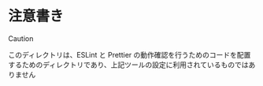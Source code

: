 # 注意書き

> [!CAUTION]
> このディレクトリは、ESLint と Prettier の動作確認を行うためのコードを配置するためのディレクトリであり、上記ツールの設定に利用されているものではありません
